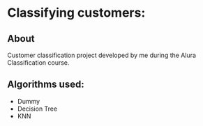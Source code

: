 <h1> Classifying customers:
  <h2>About</h2>
  <p>Customer classification project developed by me during the Alura Classification course.</p>

  ## Algorithms used:
  - Dummy
  - Decision Tree
  - KNN
  
